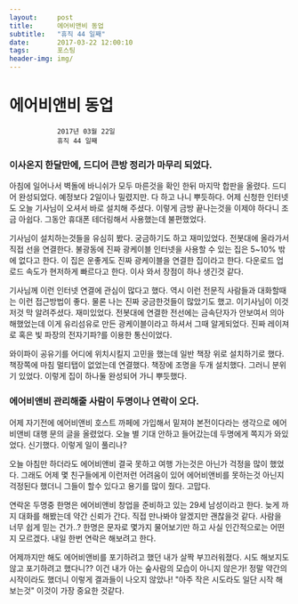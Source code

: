 ```yaml
---
layout:	    post
title: 	    에어비앤비 동업
subtitle:   "휴직 44 일째"
date:       2017-03-22 12:00:10 
tags:       포스팅
header-img: img/
---
```


# 	    에어비앤비 동업
```
			2017년 03월 22일
			휴직 44 일째
```

### 이사온지 한달만에, 드디어 큰방 정리가 마무리 되었다.
아침에 일어나서 벽돌에 바니쉬가 모두 마른것을 확인 한뒤 마지막 합판을 올렸다. 드디어 완성되었다. 예정보다 2일이나 밀렸지만. 다 하고 나니 뿌듯하다. 어제 신청한 인터넷도 오늘 기사님이 오셔서 바로 설치해 주셨다. 이렇게 금방 끝나는것을 이제야 하다니 조금 아쉽다. 그동안 휴대폰 테더링해서 사용했는데 불편했었다.

기사님이 설치하는것들을 유심히 봤다. 궁금하기도 하고 재미있었다. 전봇대에 올라가서 직접 선을 연결한다. 불광동에 진짜 광케이블 인터넷을 사용할 수 있는 집은 5~10% 밖에 없다고 한다. 이 집은 운좋게도 진짜 광케이블을 연결한 집이라고 한다. 다운로드 업로드 속도가 현저하게 빠르다고 한다. 이사 와서 장점이 하나 생긴것 같다.

기사님께 이런 인터넷 연결에 관심이 많다고 했다. 역시 이런 전문직 사람들과 대화할때는 이런 접근방법이 좋다. 물론 나는 진짜 궁금한것들이 많았기도 했고. 이기사님이 이것저것 막 알려주셨다. 재미있었다. 전봇대에 연결한 전선에는 금속단자가 안보여서 의아해했었는데 이게 유리섬유로 만든 광케이블이라고 하셔서 그때 알게되었다. 진짜 레이져로 혹은 빛 파장의 전자기파?를 이용한 통신이었다.

와이파이 공유기를 어디에 위치시킬지 고민을 했는데 일반 책장 위로 설치하기로 했다. 책장쪽에 마침 멀티탭이 없었는데 연결했다. 책장에 조명을 두개 설치했다. 그러니 분위기 있었다. 이렇게 집이 하나둘 완성되어 가니 뿌듯했다.


### 에어비앤비 관리해줄 사람이 두명이나 연락이 오다.
어제 자기전에 에어비앤비 호스트 까페에 가입해서 밑져야 본전이다라는 생각으로 에어비앤비 대행 문의 글을 올렸었다. 오늘 별 기대 안하고 들어갔는데 두명에게 쪽지가 와있었다. 신기했다. 이렇게 일이 풀리나?

오늘 아침만 하더라도 에어비앤비 결국 못하고 여행 가는것은 아닌가 걱정을 많이 했었다. 그래도 어제 몇 친구들에게 이런저런 어려움이 있어 에어비앤비를 못하는것 아닌지 걱정된다 했더니 그들이 할수 있다고 용기를 많이 줬다. 고맙다.

연락온 두명중 한명은 에어비앤비 창업을 준비하고 있는 29세 남성이라고 한다. 늦게 까지 대화를 해봤는데 약간 신뢰가 간다. 직접 만나봐야 알겠지만 괜찮을것 같다. 사람을 너무 쉽게 믿는 건가..? 한명은 문자로 몇가지 물어보기만 하고 사실 인간적으로는 어떤지 모르겠다. 내일 한번 연락은 해보려고 한다.

어제까지만 해도 에어비앤비를 포기하려고 했던 내가 살짝 부끄러워졌다. 시도 해보지도 않고 포기하려고 했다니?? 이건 내가 아는 숲사람의 모습이 아니지 않은가! 정말 약간의 시작이라도 했더니 이렇게 결과들이 나오지 않았나! "아주 작은 시도라도 일단 시작 해보는것" 이것이 가장 중요한 것같다. 

